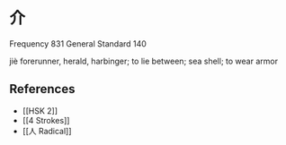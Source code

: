 # 介
Frequency 831
General Standard 140

jiè
forerunner, herald, harbinger; to lie between; sea shell; to wear armor

## References
- [[HSK 2]]
- [[4 Strokes]]
- [[人 Radical]]